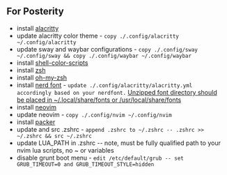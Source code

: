 ## For Posterity

* install [alacritty](https://github.com/alacritty/alacritty)
* update alacritty color theme - `copy ./.config/alacritty ~/.config/alacritty`
* update sway and waybar configurations - `copy ./.config/sway ~/.config/sway && copy ./.config/waybar ~/.config/waybar` 
* install [shell-color-scripts](https://gitlab.com/dwt1/shell-color-scripts)
* install [zsh](https://wiki.archlinux.org/title/zsh)
* install [oh-my-zsh](https://ohmyz.sh/)
* install [nerd font](https://www.nerdfonts.com/) - `update ./.config/alacritty/alacritty.yml accordingly based on your nerdfont.` [Unzipped font directory should be placed in ~/.local/share/fonts or /usr/local/share/fonts](https://wiki.archlinux.org/title/fonts)  
* install [neovim](https://wiki.archlinux.org/title/Neovim)
* update neovim - `copy ./.config/nvim ~/.config/nvim`
* install [packer](https://github.com/wbthomason/packer.nvim)
* update and src .zshrc - `append .zshrc to ~/.zshrc -- .zshrc >> ~/.zshrc && src ~/.zshrc`
* update LUA_PATH in .zshrc -- note, must be fully qualified path to your nvim lua scripts, no ~ or variables
* disable grunt boot menu - `edit /etc/default/grub -- set GRUB_TIMEOUT=0 and GRUB_TIMEOUT_STYLE=hidden`
